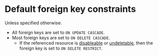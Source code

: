 # Default foreign key constraints

Unless specified otherwise:

 * All foreign keys are set to `ON UPDATE CASCADE`.
 * Most foreign keys are set to `ON DELETE CASCADE`.
    - If the referenced resource is [disableable](disableable-trait.md) or [undeletable](undeletable-trait.md), then the foreign key is set to `ON DELETE RESTRICT`.
